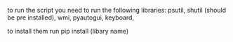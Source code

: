 to run the script you need to run the following libraries:
psutil,
shutil (should be pre installed),
wmi,
pyautogui,
keyboard,



to install them run pip install (libary name)
